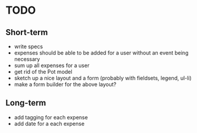 # TODO

## Short-term

* write specs
* expenses should be able to be added for a user without an event being necessary
* sum up all expenses for a user
* get rid of the Pot model
* sketch up a nice layout and a form (probably with fieldsets, legend, ul-li)
* make a form builder for the above layout?

## Long-term

* add tagging for each expense
* add date for a each expense
